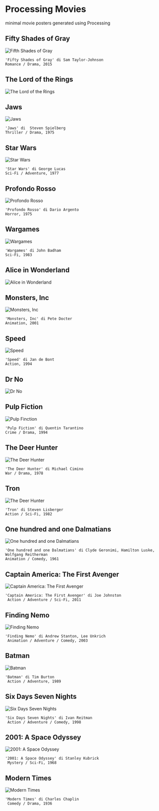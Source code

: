 # Processing Movies
minimal movie posters generated using Processing

## Fifty Shades of Gray
![Fifth Shades of Gray](https://raw.githubusercontent.com/mad4j/processing-movies/master/fifty_shades_of_grey/fifty-shades-of-grey.png)
```
'Fifty Shades of Gray' di Sam Taylor-Johnson
Romance / Drama, 2015
```

## The Lord of the Rings
![The Lord of the Rings](https://raw.githubusercontent.com/mad4j/processing-movies/master/the_lord_of_the_rings/the-lord-of-the-rings.png)

## Jaws
![Jaws](https://raw.githubusercontent.com/mad4j/processing-movies/master/jaws/jaws.png)
```
'Jaws' di  Steven Spielberg
Thriller / Drama, 1975
```

## Star Wars
![Star Wars](https://raw.githubusercontent.com/mad4j/processing-movies/master/star_wars/star-wars.png)
```
'Star Wars' di George Lucas
Sci-Fi / Adventure, 1977
```

## Profondo Rosso
![Profondo Rosso](https://raw.githubusercontent.com/mad4j/processing-movies/master/profondo_rosso/profondo-rosso.png)
```
'Profondo Rosso' di Dario Argento
Horror, 1975
```
## Wargames
![Wargames](https://raw.githubusercontent.com/mad4j/processing-movies/master/war_games/war-games.png)
```
'Wargames' di John Badham
Sci-Fi, 1983
```

## Alice in Wonderland
![Alice in Wonderland](https://raw.githubusercontent.com/mad4j/processing-movies/master/alice_in_wonderland/alice-in-wonderland.png)

## Monsters, Inc
![Monsters, Inc](https://raw.githubusercontent.com/mad4j/processing-movies/master/monsters_inc/monsters-inc.png)
```
'Monsters, Inc' di Pete Docter
Animation, 2001
```

## Speed
![Speed](https://raw.githubusercontent.com/mad4j/processing-movies/master/speed/speed.png)
```
'Speed' di Jan de Bont
Action, 1994
```

## Dr No
![Dr No](https://raw.githubusercontent.com/mad4j/processing-movies/master/dr_no/dr-no.png)

## Pulp Fiction
![Pulp Finction](https://raw.githubusercontent.com/mad4j/processing-movies/master/pulp_fiction/pulp-fiction.png)
```
'Pulp Fiction' di Quentin Tarantino
Crime / Drama, 1994
```

## The Deer Hunter
![The Deer Hunter](https://raw.githubusercontent.com/mad4j/processing-movies/master/the_deer_hunter/the-deer-hunter.png)
```
'The Deer Hunter' di Michael Cimino
War / Drama, 1978
```

## Tron
![The Deer Hunter](https://github.com/mad4j/processing-movies/blob/master/tron/tron.png)
```
'Tron' di Steven Lisberger
Action / Sci-Fi, 1982
```

## One hundred and one Dalmatians
![One hundred and one Dalmatians](https://raw.githubusercontent.com/mad4j/processing-movies/master/one_hundred_and_one_dalmatians/one-hundred-and-one-dalmatians.png)
```
'One hundred and one Dalmatians' di Clyde Geronimi, Hamilton Luske, Wolfgang Reitherman
Animation / Comedy, 1961
```

## Captain America: The First Avenger
![Captain America: The First Avenger](https://github.com/mad4j/processing-movies/blob/master/captain_america/captain-america.png)
```
'Captain America: The First Avenger' di Joe Johnston
 Action / Adventure / Sci-Fi, 2011
```


## Finding Nemo
![Finding Nemo](https://github.com/mad4j/processing-movies/blob/master/finding_nemo/finding-nemo.png)
```
'Finding Nemo' di Andrew Stanton, Lee Unkrich
 Animation / Adventure / Comedy, 2003
```

## Batman
![Batman](https://github.com/mad4j/processing-movies/blob/master/batman/batman.png)
```
'Batman' di Tim Burton
 Action / Adventure, 1989
```

## Six Days Seven Nights
![Six Days Seven Nights](https://github.com/mad4j/processing-movies/blob/master/six_days_seven_nights/six-days-seven-nights.png)
```
'Six Days Seven Nights' di Ivan Reitman
 Action / Adventure / Comedy, 1998
```

## 2001: A Space Odyssey
![2001: A Space Odyssey](https://github.com/mad4j/processing-movies/blob/master/x_2001_a_space_odyssey/2001-a-space-odyssey.png)
```
'2001: A Space Odyssey' di Stanley Kubrick
 Mystery / Sci-Fi, 1968
```

## Modern Times
![Modern Times](https://github.com/mad4j/processing-movies/blob/master/modern_times/modern-times.png)
```
'Modern Times' di Charles Chaplin
 Comedy / Drama, 1936
```
